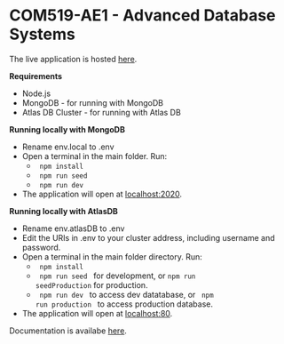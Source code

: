 # COM519-AE1 - Advanced Database Systems

The live application is hosted [here](https://serene-tor-99412.herokuapp.com/specifications).

<b> Requirements</b>
* Node.js
* MongoDB - for running with MongoDB
* Atlas DB Cluster - for running with Atlas DB


<b> Running locally with MongoDB </b>

* Rename env.local to .env
* Open a terminal in the main folder. Run:
    * <code> npm install </code>
    * <code> npm run seed </code>
    * <code> npm run dev </code>
* The application will open at [localhost:2020](http://localhost:2020).



<b> Running locally with AtlasDB </b>

* Rename env.atlasDB to .env
* Edit the URIs in .env to your cluster address, including username and password.
* Open a terminal in the main folder directory. Run:
    * <code> npm install </code>
    * <code> npm run seed </code> for development, or <code>npm run seedProduction</code> for production.
    * <code> npm run dev </code> to access dev datatabase, or <code> npm run production </code> to access production database.
* The application will open at [localhost:80](http://localhost:80).

Documentation is availabe [here](documentation/report.md).

